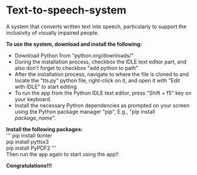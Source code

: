 # Text-to-speech-system
A system that converts written text into speech, particularly to support the inclusivity of visually impaired people.

**To use the system, download and install the following:**
- Download Python from "python.org/downloads/"
- During the installation process, checkbox the IDLE text editor part, and also don't forget to checkbox "add python to path"
- After the installation process, navigate to where the file is cloned to and locate the "tts.py" python file, right-click on it, and open it with "Edit with IDLE" to start editing
- To run the app from the Python IDLE text editor, press "Shift + f5" key on your keyboard.
- Install the necessary Python dependencies as prompted on your screen using the Python package manager "pip", E.g., "pip install *package_name*".

**Install the following packages:** <br>
'''
pip install tkinter <br>
pip install pyttsx3 <br>
pip install PyPDF2
'''
<br>
Then run the app again to start using the app!!

**Congratulations!!!**
